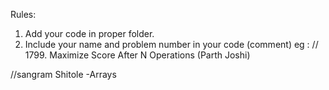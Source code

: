 Rules:

1. Add your code in proper folder.
2. Include your name and problem number in your code (comment)
eg : // 1799. Maximize Score After N Operations (Parth Joshi)


//sangram Shitole -Arrays 
